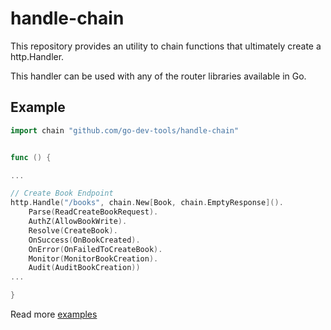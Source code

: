 # handle-chain

This repository provides an utility to chain functions that ultimately create a http.Handler.

This handler can be used with any of the router libraries available in Go.

## Example

```go
import chain "github.com/go-dev-tools/handle-chain"


func () {

...

// Create Book Endpoint
http.Handle("/books", chain.New[Book, chain.EmptyResponse]().
    Parse(ReadCreateBookRequest).
    AuthZ(AllowBookWrite).
    Resolve(CreateBook).
    OnSuccess(OnBookCreated).
    OnError(OnFailedToCreateBook).
    Monitor(MonitorBookCreation).
    Audit(AuditBookCreation))
...

}
```

Read more [examples](./examples)